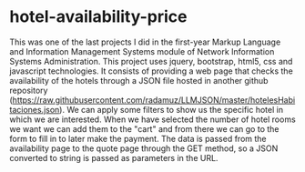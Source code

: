 # hotel-availability-price
This was one of the last projects I did in the first-year Markup Language and Information Management Systems module of Network Information Systems Administration. This project uses jquery, bootstrap, html5, css and javascript technologies. It consists of providing a web page that checks the availability of the hotels through a JSON file hosted in another github repository (https://raw.githubusercontent.com/radamuz/LLMJSON/master/hotelesHabitaciones.json). We can apply some filters to show us the specific hotel in which we are interested. When we have selected the number of hotel rooms we want we can add them to the "cart" and from there we can go to the form to fill in to later make the payment. The data is passed from the availability page to the quote page through the GET method, so a JSON converted to string is passed as parameters in the URL.
